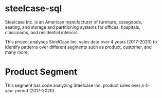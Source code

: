 # steelcase-sql

Steelcase Inc. is an American manufacturer of furniture, casegoods, seating, and storage and partitioning systems for offices, hospitals, classrooms, and residential interiors.

This project analyses SteelCase Inc. sales data over 4 years (2017-2020) to identify patterns over different segments such as product, customer, and many more.

# Product Segment

This segment has code analyzing Steelcase Inc. product sales over a 4-year period (2017-2020)
